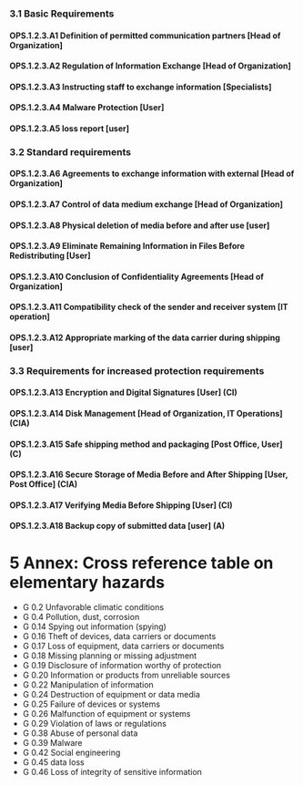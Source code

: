 ### 3.1 Basic Requirements
#### OPS.1.2.3.A1 Definition of permitted communication partners [Head of Organization]
#### OPS.1.2.3.A2 Regulation of Information Exchange [Head of Organization]
#### OPS.1.2.3.A3 Instructing staff to exchange information [Specialists]
#### OPS.1.2.3.A4 Malware Protection [User]
#### OPS.1.2.3.A5 loss report [user]
### 3.2 Standard requirements
#### OPS.1.2.3.A6 Agreements to exchange information with external [Head of Organization]
#### OPS.1.2.3.A7 Control of data medium exchange [Head of Organization]
#### OPS.1.2.3.A8 Physical deletion of media before and after use [user]
#### OPS.1.2.3.A9 Eliminate Remaining Information in Files Before Redistributing [User]
#### OPS.1.2.3.A10 Conclusion of Confidentiality Agreements [Head of Organization]
#### OPS.1.2.3.A11 Compatibility check of the sender and receiver system [IT operation]
#### OPS.1.2.3.A12 Appropriate marking of the data carrier during shipping [user]
### 3.3 Requirements for increased protection requirements
#### OPS.1.2.3.A13 Encryption and Digital Signatures [User] (CI)
#### OPS.1.2.3.A14 Disk Management [Head of Organization, IT Operations] (CIA)
#### OPS.1.2.3.A15 Safe shipping method and packaging [Post Office, User] (C)
#### OPS.1.2.3.A16 Secure Storage of Media Before and After Shipping [User, Post Office] (CIA)
#### OPS.1.2.3.A17 Verifying Media Before Shipping [User] (CI)
#### OPS.1.2.3.A18 Backup copy of submitted data [user] (A)
# 5 Annex: Cross reference table on elementary hazards
* G 0.2 Unfavorable climatic conditions
* G 0.4 Pollution, dust, corrosion
* G 0.14 Spying out information (spying)
* G 0.16 Theft of devices, data carriers or documents
* G 0.17 Loss of equipment, data carriers or documents
* G 0.18 Missing planning or missing adjustment
* G 0.19 Disclosure of information worthy of protection
* G 0.20 Information or products from unreliable sources
* G 0.22 Manipulation of information
* G 0.24 Destruction of equipment or data media
* G 0.25 Failure of devices or systems
* G 0.26 Malfunction of equipment or systems
* G 0.29 Violation of laws or regulations
* G 0.38 Abuse of personal data
* G 0.39 Malware
* G 0.42 Social engineering
* G 0.45 data loss
* G 0.46 Loss of integrity of sensitive information

